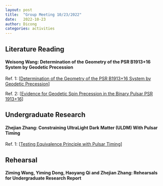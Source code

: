 ```yaml
---
layout: post
title:  "Group Meeting 10/23/2022"
date:   2022-10-23
author: Dicong
categories: activities
---
```


## Literature Reading

####  Weisong Wang: Determination of the Geometry of the PSR B1913+16 System by Geodetic Precession
 
Ref. 1: [[Determination of the Geometry of the PSR B1913+16 System by Geodetic Precession](https://iopscience.iop.org/article/10.1086/306535)]

Ref. 2: [[Evidence for Geodetic Spin Precession in the Binary Pulsar PSR 1913+16](https://ui.adsabs.harvard.edu/abs/1989ApJ...347.1030W/abstract)]

## Undergraduate Research

#### Zhejian Zhang: Constraining UltraLight Dark Matter (ULDM) With Pulsar Timing

Ref. 1: [[Testing Equivalence Principle with Pulsar Timing](https://iopscience.iop.org/article/10.1088/0264-9381/33/3/035012)]


## Rehearsal

#### Ziming Wang, Yiming Dong, Haoyang Qi and Zhejian Zhang: Rehearsals for Undergraduate Research Report
